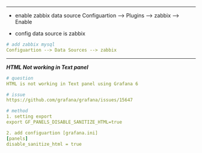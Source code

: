 ----
- enable zabbix data source
Configuartion --> Plugins --> zabbix --> Enable

- config data source is zabbix

```yaml
# add zabbix mysql 
Configuartion --> Data Sources --> zabbix
```
----

***HTML Not working in Text panel***

```yaml
# question
HTML is not working in Text panel using Grafana 6

# issue 
https://github.com/grafana/grafana/issues/15647

# method
1. setting export
export GF_PANELS_DISABLE_SANITIZE_HTML=true

2. add configuartion [grafana.ini]
[panels]
disable_sanitize_html = true

```
